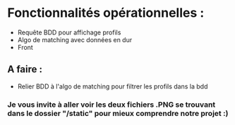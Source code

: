 # Fonctionnalités opérationnelles :

- Requête BDD pour affichage profils
- Algo de matching avec données en dur
- Front

## A faire :
- Relier BDD à l'algo de matching pour filtrer les profils dans la bdd 

### Je vous invite à aller voir les deux fichiers .PNG se trouvant dans le dossier "/static" pour mieux comprendre notre projet :)